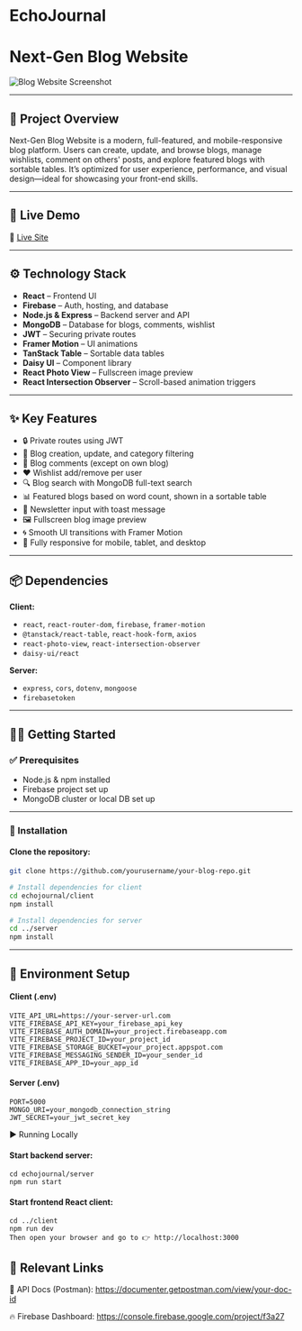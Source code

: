 # EchoJournal

# Next-Gen Blog Website

![Blog Website Screenshot](https://i.ibb.co/MyHtzFmR/Screenshot-2025-06-25-105204.png)

---

## 📌 Project Overview

Next-Gen Blog Website is a modern, full-featured, and mobile-responsive blog platform. Users can create, update, and browse blogs, manage wishlists, comment on others' posts, and explore featured blogs with sortable tables. It’s optimized for user experience, performance, and visual design—ideal for showcasing your front-end skills.

---

## 🚀 Live Demo

🔗 [Live Site](https://assignment-11-f3a27.web.app/)

---

## ⚙️ Technology Stack

- **React** – Frontend UI
- **Firebase** – Auth, hosting, and database
- **Node.js & Express** – Backend server and API
- **MongoDB** – Database for blogs, comments, wishlist
- **JWT** – Securing private routes
- **Framer Motion** – UI animations
- **TanStack Table** – Sortable data tables
- **Daisy UI** – Component library
- **React Photo View** – Fullscreen image preview
- **React Intersection Observer** – Scroll-based animation triggers

---

## ✨ Key Features

- 🔒 Private routes using JWT
- 📝 Blog creation, update, and category filtering
- 💬 Blog comments (except on own blog)
- ❤️ Wishlist add/remove per user
- 🔍 Blog search with MongoDB full-text search
- 📊 Featured blogs based on word count, shown in a sortable table
- 📩 Newsletter input with toast message
- 🖼️ Fullscreen blog image preview
- 🌀 Smooth UI transitions with Framer Motion
- 📱 Fully responsive for mobile, tablet, and desktop

---

## 📦 Dependencies

**Client:**

- `react`, `react-router-dom`, `firebase`, `framer-motion`
- `@tanstack/react-table`, `react-hook-form`, `axios`
- `react-photo-view`, `react-intersection-observer`
- `daisy-ui/react`

**Server:**

- `express`, `cors`, `dotenv`, `mongoose`
- `firebasetoken`

---

## 🧑‍💻 Getting Started

### ✅ Prerequisites

- Node.js & npm installed
- Firebase project set up
- MongoDB cluster or local DB set up

---

### 📁 Installation

#### Clone the repository:

```bash
git clone https://github.com/yourusername/your-blog-repo.git

# Install dependencies for client
cd echojournal/client
npm install

# Install dependencies for server
cd ../server
npm install
```

---

## 🔐 Environment Setup

#### Client (.env)

```env
VITE_API_URL=https://your-server-url.com
VITE_FIREBASE_API_KEY=your_firebase_api_key
VITE_FIREBASE_AUTH_DOMAIN=your_project.firebaseapp.com
VITE_FIREBASE_PROJECT_ID=your_project_id
VITE_FIREBASE_STORAGE_BUCKET=your_project.appspot.com
VITE_FIREBASE_MESSAGING_SENDER_ID=your_sender_id
VITE_FIREBASE_APP_ID=your_app_id
```

#### Server (.env)

```env
PORT=5000
MONGO_URI=your_mongodb_connection_string
JWT_SECRET=your_jwt_secret_key
```

▶️ Running Locally

#### Start backend server:

```
cd echojournal/server
npm run start
```

#### Start frontend React client:

```
cd ../client
npm run dev
Then open your browser and go to 👉 http://localhost:3000
```

## 🔗 Relevant Links

📑 API Docs (Postman): https://documenter.getpostman.com/view/your-doc-id

🔥 Firebase Dashboard: https://console.firebase.google.com/project/f3a27
